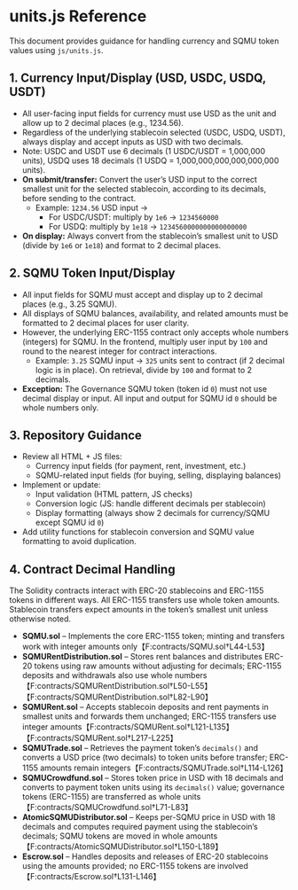 # units.js Reference

This document provides guidance for handling currency and SQMU token values using `js/units.js`.

## 1. Currency Input/Display (USD, USDC, USDQ, USDT)

- All user-facing input fields for currency must use USD as the unit and allow up to 2 decimal places (e.g., 1234.56).
- Regardless of the underlying stablecoin selected (USDC, USDQ, USDT), always display and accept inputs as USD with two decimals.
- Note: USDC and USDT use 6 decimals (1 USDC/USDT = 1,000,000 units), USDQ uses 18 decimals (1 USDQ = 1,000,000,000,000,000,000 units).
- **On submit/transfer:** Convert the user’s USD input to the correct smallest unit for the selected stablecoin, according to its decimals, before sending to the contract.
  - Example: `1234.56` USD input →
    - For USDC/USDT: multiply by `1e6` → `1234560000`
    - For USDQ: multiply by `1e18` → `1234560000000000000000`
- **On display:** Always convert from the stablecoin’s smallest unit to USD (divide by `1e6` or `1e18`) and format to 2 decimal places.

## 2. SQMU Token Input/Display

- All input fields for SQMU must accept and display up to 2 decimal places (e.g., 3.25 SQMU).
- All displays of SQMU balances, availability, and related amounts must be formatted to 2 decimal places for user clarity.
- However, the underlying ERC-1155 contract only accepts whole numbers (integers) for SQMU. In the frontend, multiply user input by `100` and round to the nearest integer for contract interactions.
  - Example: `3.25` SQMU input → `325` units sent to contract (if 2 decimal logic is in place). On retrieval, divide by `100` and format to 2 decimals.
- **Exception:** The Governance SQMU token (token id `0`) must not use decimal display or input. All input and output for SQMU id `0` should be whole numbers only.

## 3. Repository Guidance

- Review all HTML + JS files:
  - Currency input fields (for payment, rent, investment, etc.)
  - SQMU-related input fields (for buying, selling, displaying balances)
- Implement or update:
  - Input validation (HTML pattern, JS checks)
  - Conversion logic (JS: handle different decimals per stablecoin)
  - Display formatting (always show 2 decimals for currency/SQMU except SQMU id `0`)
- Add utility functions for stablecoin conversion and SQMU value formatting to avoid duplication.

## 4. Contract Decimal Handling

The Solidity contracts interact with ERC-20 stablecoins and ERC-1155 tokens in different ways. All ERC-1155 transfers use whole token amounts. Stablecoin transfers expect amounts in the token’s smallest unit unless otherwise noted.

- **SQMU.sol** – Implements the core ERC-1155 token; minting and transfers work with integer amounts only【F:contracts/SQMU.sol†L44-L53】
- **SQMURentDistribution.sol** – Stores rent balances and distributes ERC-20 tokens using raw amounts without adjusting for decimals; ERC-1155 deposits and withdrawals also use whole numbers【F:contracts/SQMURentDistribution.sol†L50-L55】【F:contracts/SQMURentDistribution.sol†L82-L90】
- **SQMURent.sol** – Accepts stablecoin deposits and rent payments in smallest units and forwards them unchanged; ERC-1155 transfers use integer amounts【F:contracts/SQMURent.sol†L121-L135】【F:contracts/SQMURent.sol†L217-L225】
- **SQMUTrade.sol** – Retrieves the payment token’s `decimals()` and converts a USD price (two decimals) to token units before transfer; ERC-1155 amounts remain integers【F:contracts/SQMUTrade.sol†L114-L126】
- **SQMUCrowdfund.sol** – Stores token price in USD with 18 decimals and converts to payment token units using its `decimals()` value; governance tokens (ERC-1155) are transferred as whole units【F:contracts/SQMUCrowdfund.sol†L71-L83】
- **AtomicSQMUDistributor.sol** – Keeps per-SQMU price in USD with 18 decimals and computes required payment using the stablecoin’s decimals; SQMU tokens are moved in whole amounts【F:contracts/AtomicSQMUDistributor.sol†L150-L189】
- **Escrow.sol** – Handles deposits and releases of ERC-20 stablecoins using the amounts provided; no ERC-1155 tokens are involved【F:contracts/Escrow.sol†L131-L146】
